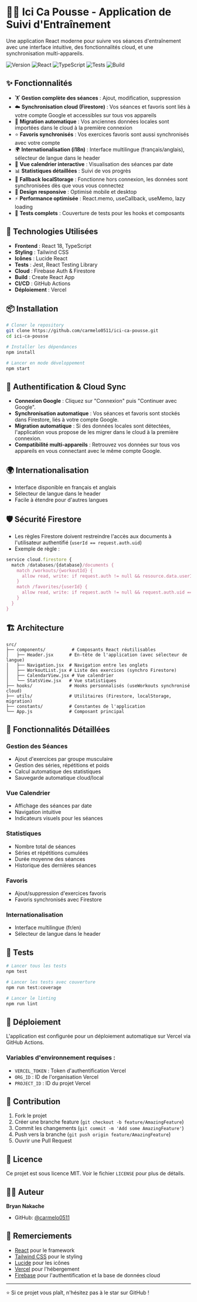 # 🏋️‍♂️ Ici Ca Pousse - Application de Suivi d'Entraînement

Une application React moderne pour suivre vos séances d'entraînement avec une interface intuitive, des fonctionnalités cloud, et une synchronisation multi-appareils.

![Version](https://img.shields.io/badge/version-1.0.0-blue.svg)
![React](https://img.shields.io/badge/React-18.2.0-61dafb.svg)
![TypeScript](https://img.shields.io/badge/TypeScript-4.9.5-3178c6.svg)
![Tests](https://img.shields.io/badge/tests-passing-green.svg)
![Build](https://img.shields.io/badge/build-passing-green.svg)

## ✨ Fonctionnalités

- 🏋️ **Gestion complète des séances** : Ajout, modification, suppression
- ☁️ **Synchronisation cloud (Firestore)** : Vos séances et favoris sont liés à votre compte Google et accessibles sur tous vos appareils
- 🔄 **Migration automatique** : Vos anciennes données locales sont importées dans le cloud à la première connexion
- ⭐ **Favoris synchronisés** : Vos exercices favoris sont aussi synchronisés avec votre compte
- 🌍 **Internationalisation (i18n)** : Interface multilingue (français/anglais), sélecteur de langue dans le header
- 📅 **Vue calendrier interactive** : Visualisation des séances par date
- 📊 **Statistiques détaillées** : Suivi de vos progrès
- 💾 **Fallback localStorage** : Fonctionne hors connexion, les données sont synchronisées dès que vous vous connectez
- 📱 **Design responsive** : Optimisé mobile et desktop
- ⚡ **Performance optimisée** : React.memo, useCallback, useMemo, lazy loading
- 🧪 **Tests complets** : Couverture de tests pour les hooks et composants

## 🚀 Technologies Utilisées

- **Frontend** : React 18, TypeScript
- **Styling** : Tailwind CSS
- **Icônes** : Lucide React
- **Tests** : Jest, React Testing Library
- **Cloud** : Firebase Auth & Firestore
- **Build** : Create React App
- **CI/CD** : GitHub Actions
- **Déploiement** : Vercel

## 📦 Installation

```bash
# Cloner le repository
git clone https://github.com/carmelo0511/ici-ca-pousse.git
cd ici-ca-pousse

# Installer les dépendances
npm install

# Lancer en mode développement
npm start
```

## 🔑 Authentification & Cloud Sync

- **Connexion Google** : Cliquez sur "Connexion" puis "Continuer avec Google".
- **Synchronisation automatique** : Vos séances et favoris sont stockés dans Firestore, liés à votre compte Google.
- **Migration automatique** : Si des données locales sont détectées, l'application vous propose de les migrer dans le cloud à la première connexion.
- **Compatibilité multi-appareils** : Retrouvez vos données sur tous vos appareils en vous connectant avec le même compte Google.

## 🌍 Internationalisation

- Interface disponible en français et anglais
- Sélecteur de langue dans le header
- Facile à étendre pour d'autres langues

## 🛡️ Sécurité Firestore

- Les règles Firestore doivent restreindre l'accès aux documents à l'utilisateur authentifié (`userId == request.auth.uid`)
- Exemple de règle :

```js
service cloud.firestore {
  match /databases/{database}/documents {
    match /workouts/{workoutId} {
      allow read, write: if request.auth != null && resource.data.userId == request.auth.uid;
    }
    match /favorites/{userId} {
      allow read, write: if request.auth != null && request.auth.uid == userId;
    }
  }
}
```

## 🏗️ Architecture

```
src/
├── components/          # Composants React réutilisables
│   ├── Header.jsx      # En-tête de l'application (avec sélecteur de langue)
│   ├── Navigation.jsx  # Navigation entre les onglets
│   ├── WorkoutList.jsx # Liste des exercices (synchro Firestore)
│   ├── CalendarView.jsx # Vue calendrier
│   └── StatsView.jsx   # Vue statistiques
├── hooks/              # Hooks personnalisés (useWorkouts synchronisé cloud)
├── utils/              # Utilitaires (Firestore, localStorage, migration)
├── constants/          # Constantes de l'application
└── App.js              # Composant principal
```

## 🎯 Fonctionnalités Détaillées

### Gestion des Séances
- Ajout d'exercices par groupe musculaire
- Gestion des séries, répétitions et poids
- Calcul automatique des statistiques
- Sauvegarde automatique cloud/local

### Vue Calendrier
- Affichage des séances par date
- Navigation intuitive
- Indicateurs visuels pour les séances

### Statistiques
- Nombre total de séances
- Séries et répétitions cumulées
- Durée moyenne des séances
- Historique des dernières séances

### Favoris
- Ajout/suppression d'exercices favoris
- Favoris synchronisés avec Firestore

### Internationalisation
- Interface multilingue (fr/en)
- Sélecteur de langue dans le header

## 🧪 Tests

```bash
# Lancer tous les tests
npm test

# Lancer les tests avec couverture
npm run test:coverage

# Lancer le linting
npm run lint
```

## 🚀 Déploiement

L'application est configurée pour un déploiement automatique sur Vercel via GitHub Actions.

### Variables d'environnement requises :
- `VERCEL_TOKEN` : Token d'authentification Vercel
- `ORG_ID` : ID de l'organisation Vercel
- `PROJECT_ID` : ID du projet Vercel

## 🤝 Contribution

1. Fork le projet
2. Créer une branche feature (`git checkout -b feature/AmazingFeature`)
3. Commit les changements (`git commit -m 'Add some AmazingFeature'`)
4. Push vers la branche (`git push origin feature/AmazingFeature`)
5. Ouvrir une Pull Request

## 📝 Licence

Ce projet est sous licence MIT. Voir le fichier `LICENSE` pour plus de détails.

## 👨‍💻 Auteur

**Bryan Nakache**
- GitHub: [@carmelo0511](https://github.com/carmelo0511)

## 🙏 Remerciements

- [React](https://reactjs.org/) pour le framework
- [Tailwind CSS](https://tailwindcss.com/) pour le styling
- [Lucide](https://lucide.dev/) pour les icônes
- [Vercel](https://vercel.com/) pour l'hébergement
- [Firebase](https://firebase.google.com/) pour l'authentification et la base de données cloud

---

⭐ Si ce projet vous plaît, n'hésitez pas à le star sur GitHub !
